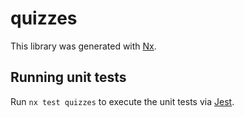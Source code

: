 # quizzes

This library was generated with [Nx](https://nx.dev).

## Running unit tests

Run `nx test quizzes` to execute the unit tests via [Jest](https://jestjs.io).
